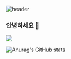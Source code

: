 ![header](https://capsule-render.vercel.app/api?type=wave&color=auto&height=300&section=header&text=capsule%20render&fontSize=90)

### 안녕하세요 👋

<!--
**yjk101/yjk101** is a ✨ _special_ ✨ repository because its `README.md` (this file) appears on your GitHub profile.

Here are some ideas to get you started:

- 🔭 I’m currently working on ...
- 🌱 I’m currently learning ...
- 👯 I’m looking to collaborate on ...
- 🤔 I’m looking for help with ...
- 💬 Ask me about ...
- 📫 How to reach me: ...
- 😄 Pronouns: ...
- ⚡ Fun fact: ...
-->

<a href="https://www.instagram.com/0jin_101/" target="_blank"><img src="https://img.shields.io/badge/0jin_101-white?style=flat-square&logo=instagram&logoColor=#E4405F"/></a>


![Anurag's GitHub stats](https://github-readme-stats.vercel.app/api?username=yjk101&show_icons=true&theme=radical)

